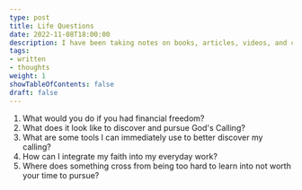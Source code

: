 ```yaml
---
type: post
title: Life Questions
date: 2022-11-08T18:00:00
description: I have been taking notes on books, articles, videos, and conversations for over two years. Inside of these notes I keep questions that I think of to ask myself later. Today I collected only 5 of these questions that hopefully spurs a thought. 
tags: 
- written
- thoughts
weight: 1
showTableOfContents: false
draft: false
---
```

1. What would you do if you had financial freedom?
2. What does it look like to discover and pursue God's Calling?
3. What are some tools I can immediately use to better discover my calling?
4. How can I integrate my faith into my everyday work?
5. Where does something cross from being too hard to learn into not worth your time to pursue?